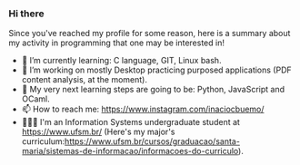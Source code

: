 ### Hi there 

Since you've reached my profile for some reason, here is a summary about my activity in programming that one may be interested in!

- 🌱 I’m currently learning: C language, GIT, Linux bash.
- 🔭 I’m working on mostly Desktop practicing purposed applications (PDF content analysis, at the moment).
- 🎯 My very next learning steps are going to be: Python, JavaScript and OCaml.
- 📫 How to reach me: https://www.instagram.com/inaciocbuemo/ 
- 👨🏻‍💻 I'm an Information Systems undergraduate student at https://www.ufsm.br/ (Here's my major's curriculum:https://www.ufsm.br/cursos/graduacao/santa-maria/sistemas-de-informacao/informacoes-do-curriculo).
